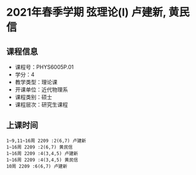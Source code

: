 # 2021年春季学期 弦理论(I) 卢建新, 黄民信






## 课程信息

- 课程号：PHYS6005P.01
- 学分：4
- 教学类型：理论课
- 开课单位：近代物理系
- 课程类别：硕士
- 课程层次：研究生课程

## 上课时间

```
1~9,11~16周 2209 :2(6,7) 卢建新
1~16周 2209 :2(6,7) 黄民信
1~16周 2209 :4(3,4,5) 卢建新
1~16周 2209 :4(3,4,5) 黄民信
10周 2209 :6(6,7) 卢建新
```

